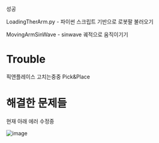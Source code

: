 


성공

LoadingTherArm.py - 파이썬 스크립트 기반으로 로봇팔 불러오기

MovingArmSinWave - sinwave 궤적으로 움직이기기



# Trouble
픽앤플레이스 고치는중중
Pick&Place



# 해결한 문제들

현재 아래 에러 수정중

![image](https://github.com/user-attachments/assets/0aa1927f-32e5-4b75-b1a0-a15b15396ab5)
